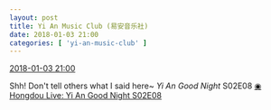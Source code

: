```yaml
---
layout: post
title: Yi An Music Club (易安音乐社)
date: 2018-01-03 21:00
categories: [ 'yi-an-music-club' ]
---
```


<div class="weibo-info">
  <a href="https://weibo.com/6094546964/FCGP6691E">2018-01-03 21:00</a>
</div>

Shh! Don't tell others what I said here~ *Yi An Good Night* S02E08 [◉ Hongdou Live: Yi An Good Night S02E08](http://www.hongdoufm.com/room/1084945130495934518)
